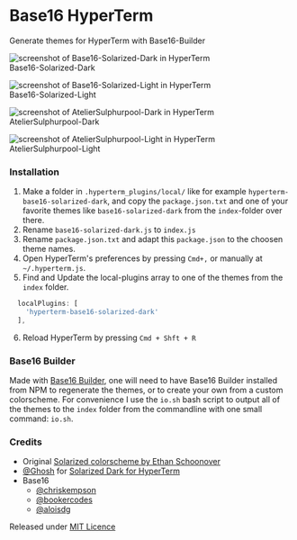 # Base16 HyperTerm

Generate themes for HyperTerm with Base16-Builder

![screenshot of Base16-Solarized-Dark in HyperTerm](https://atelierbram.github.io/syntax-highlighting/assets/img/hyperterm-base16-solarized-dark-screenshot.jpg)
<br>Base16-Solarized-Dark

![screenshot of Base16-Solarized-Light in HyperTerm](https://atelierbram.github.io/syntax-highlighting/assets/img/hyperterm-base16-solarized-light-screenshot.jpg)
<br>Base16-Solarized-Light

![screenshot of AtelierSulphurpool-Dark in HyperTerm](https://atelierbram.github.io/syntax-highlighting/assets/img/hyperterm-atelier-sulphurpool-dark-screenshot.jpg)
<br>AtelierSulphurpool-Dark

![screenshot of AtelierSulphurpool-Light in HyperTerm](https://atelierbram.github.io/syntax-highlighting/assets/img/hyperterm-atelier-sulphurpool-light-screenshot.jpg)
<br>AtelierSulphurpool-Light

### Installation

1. Make a folder in `.hyperterm_plugins/local/` like for example `hyperterm-base16-solarized-dark`, and copy the `package.json.txt` and one of your favorite themes like `base16-solarized-dark` from the `index`-folder over there.
2. Rename `base16-solarized-dark.js` to `index.js`
3. Rename `package.json.txt` and adapt this `package.json` to the choosen theme names.
4. Open HyperTerm's preferences by pressing `Cmd+,` or manually at `~/.hyperterm.js`.
5. Find and Update the local-plugins array to one of the themes from the `index` folder.
```js
  localPlugins: [
    'hyperterm-base16-solarized-dark'
  ],
```
6. Reload HyperTerm by pressing `Cmd + Shft + R`

### Base16 Builder
Made with [Base16 Builder](https://github.com/base16-builder/base16-builder), one will need to have Base16 Builder installed from NPM to regenerate the themes, or to create your own from a custom colorscheme. For convenience I use the `io.sh` bash script to output all of the themes to the `index` folder from the commandline with one small command: `io.sh`.

### Credits
- Original [Solarized colorscheme by Ethan Schoonover](http://ethanschoonover.com/solarized)
- [@Ghosh](https://github.com/Ghosh/hyperterm-solarized-dark) for [Solarized Dark for HyperTerm](https://github.com/Ghosh/hyperterm-solarized-dark)
- Base16
  - [@chriskempson](https://github.com/chriskempson)
  - [@bookercodes](https://github.com/bookercodes)
  - [@aloisdg](https://github.com/aloisdg)

Released under [MIT Licence](http://atelierbram.mit-license.org)
